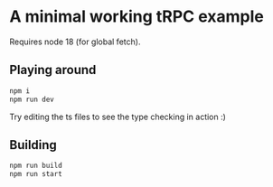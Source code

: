 # A minimal working tRPC example

Requires node 18 (for global fetch).

## Playing around

```sh
npm i
npm run dev
```

Try editing the ts files to see the type checking in action :)

## Building

```sh
npm run build
npm run start
```
